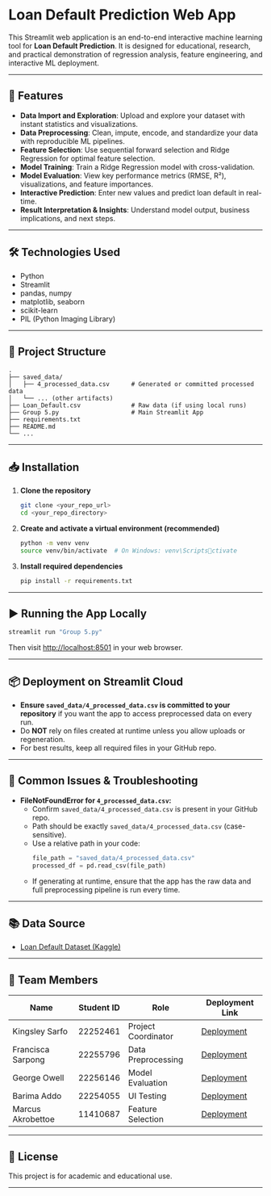 
# Loan Default Prediction Web App

This Streamlit web application is an end-to-end interactive machine learning tool for **Loan Default Prediction**. It is designed for educational, research, and practical demonstration of regression analysis, feature engineering, and interactive ML deployment.

---

## 🚀 Features

- **Data Import and Exploration**: Upload and explore your dataset with instant statistics and visualizations.
- **Data Preprocessing**: Clean, impute, encode, and standardize your data with reproducible ML pipelines.
- **Feature Selection**: Use sequential forward selection and Ridge Regression for optimal feature selection.
- **Model Training**: Train a Ridge Regression model with cross-validation.
- **Model Evaluation**: View key performance metrics (RMSE, R²), visualizations, and feature importances.
- **Interactive Prediction**: Enter new values and predict loan default in real-time.
- **Result Interpretation & Insights**: Understand model output, business implications, and next steps.

---

## 🛠️ Technologies Used

- Python
- Streamlit
- pandas, numpy
- matplotlib, seaborn
- scikit-learn
- PIL (Python Imaging Library)

---

## 📂 Project Structure

```
.
├── saved_data/
│   ├── 4_processed_data.csv      # Generated or committed processed data
│   └── ... (other artifacts)
├── Loan_Default.csv              # Raw data (if using local runs)
├── Group 5.py                    # Main Streamlit App
├── requirements.txt
├── README.md
└── ...
```

---

## 📥 Installation

1. **Clone the repository**  
   ```bash
   git clone <your_repo_url>
   cd <your_repo_directory>
   ```

2. **Create and activate a virtual environment (recommended)**  
   ```bash
   python -m venv venv
   source venv/bin/activate  # On Windows: venv\Scriptsctivate
   ```

3. **Install required dependencies**  
   ```bash
   pip install -r requirements.txt
   ```

---

## ▶️ Running the App Locally

```bash
streamlit run "Group 5.py"
```

Then visit [http://localhost:8501](http://localhost:8501) in your web browser.

---

## 📦 Deployment on Streamlit Cloud

- **Ensure `saved_data/4_processed_data.csv` is committed to your repository** if you want the app to access preprocessed data on every run.
- Do **NOT** rely on files created at runtime unless you allow uploads or regeneration.
- For best results, keep all required files in your GitHub repo.

---

## 🚨 Common Issues & Troubleshooting

- **FileNotFoundError for `4_processed_data.csv`:**
    - Confirm `saved_data/4_processed_data.csv` is present in your GitHub repo.
    - Path should be exactly `saved_data/4_processed_data.csv` (case-sensitive).
    - Use a relative path in your code:  
      ```python
      file_path = "saved_data/4_processed_data.csv"
      processed_df = pd.read_csv(file_path)
      ```
    - If generating at runtime, ensure that the app has the raw data and full preprocessing pipeline is run every time.

---

## 📚 Data Source

- [Loan Default Dataset (Kaggle)](https://www.kaggle.com/datasets/yasserh/loan-default-dataset)

---

## 👥 Team Members

| Name               | Student ID | Role                | Deployment Link                                         |
|--------------------|------------|---------------------|---------------------------------------------------------|
| Kingsley Sarfo     | 22252461   | Project Coordinator | [Deployment](https://loan-predictor-hbbz24vwfzaue2qx4hwcat.streamlit.app)        |
| Francisca Sarpong  | 22255796   | Data Preprocessing  | [Deployment](https://kftalde5ypwd5a3qqejuvo.streamlit.app)                      |
| George Owell       | 22256146   | Model Evaluation    | [Deployment](https://loandefaultpredictionapp-utmbic9znd7uzqqhs9zgo6.streamlit.app) |
| Barima Addo        | 22254055   | UI Testing          | [Deployment](https://loandefaultapp-ky4yy9kmt6ehsq8jqdcgs2.streamlit.app)         |
| Marcus Akrobettoe  | 11410687   | Feature Selection   | [Deployment](https://models-loan-default-prediction.streamlit.app)               |

---

## 📝 License

This project is for academic and educational use.

---
